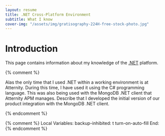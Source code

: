 ```yaml
---
layout: resume
title: .NET Cross-Platform Environment
subtitle: What I know
cover-img: "/assets/img/gratisography-224H-free-stock-photo.jpg"
---
```


# Introduction

This page contains information about my knowledge of the [.NET](https://dotnet.microsoft.com/) platform.

{% comment %}

Alas the only time that I used .NET within a working environment is at Atternity.  During this time, I
have used it using the C# programming language.  This was also being used with the MongoDB .NET client
that Atternity APM manages.  Describe that I developed the initial version of our product integration
with the MongoDB .NET client.

{% endcomment %}


{% comment %}
Local Variables:
backup-inhibited: t
turn-on-auto-fill
End:
{% endcomment %}
